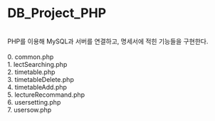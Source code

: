 # DB_Project_PHP
<br>
PHP를 이용해 MySQL과 서버를 연결하고, 명세서에 적힌 기능들을 구현한다.<br>
<br>
0. common.php<br>
1. lectSearching.php<br>
2. timetable.php<br>
3. timetableDelete.php<br>
4. timetableAdd.php<br>
5. lectureRecommand.php<br>
6. usersetting.php<br>
7. usersow.php

